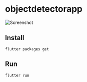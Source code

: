 # objectdetectorapp


![Screenshot](Screenshot_20230113_130909.png)


## Install

    flutter packages get


## Run


    flutter run



